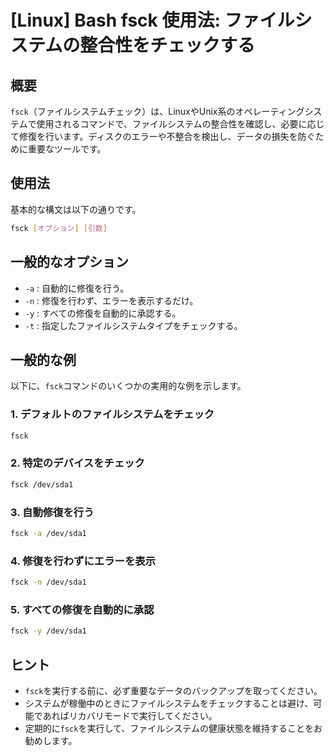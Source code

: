 # [Linux] Bash fsck 使用法: ファイルシステムの整合性をチェックする

## 概要
`fsck`（ファイルシステムチェック）は、LinuxやUnix系のオペレーティングシステムで使用されるコマンドで、ファイルシステムの整合性を確認し、必要に応じて修復を行います。ディスクのエラーや不整合を検出し、データの損失を防ぐために重要なツールです。

## 使用法
基本的な構文は以下の通りです。

```bash
fsck [オプション] [引数]
```

## 一般的なオプション
- `-a` : 自動的に修復を行う。
- `-n` : 修復を行わず、エラーを表示するだけ。
- `-y` : すべての修復を自動的に承認する。
- `-t` : 指定したファイルシステムタイプをチェックする。

## 一般的な例
以下に、`fsck`コマンドのいくつかの実用的な例を示します。

### 1. デフォルトのファイルシステムをチェック
```bash
fsck
```

### 2. 特定のデバイスをチェック
```bash
fsck /dev/sda1
```

### 3. 自動修復を行う
```bash
fsck -a /dev/sda1
```

### 4. 修復を行わずにエラーを表示
```bash
fsck -n /dev/sda1
```

### 5. すべての修復を自動的に承認
```bash
fsck -y /dev/sda1
```

## ヒント
- `fsck`を実行する前に、必ず重要なデータのバックアップを取ってください。
- システムが稼働中のときにファイルシステムをチェックすることは避け、可能であればリカバリモードで実行してください。
- 定期的に`fsck`を実行して、ファイルシステムの健康状態を維持することをお勧めします。